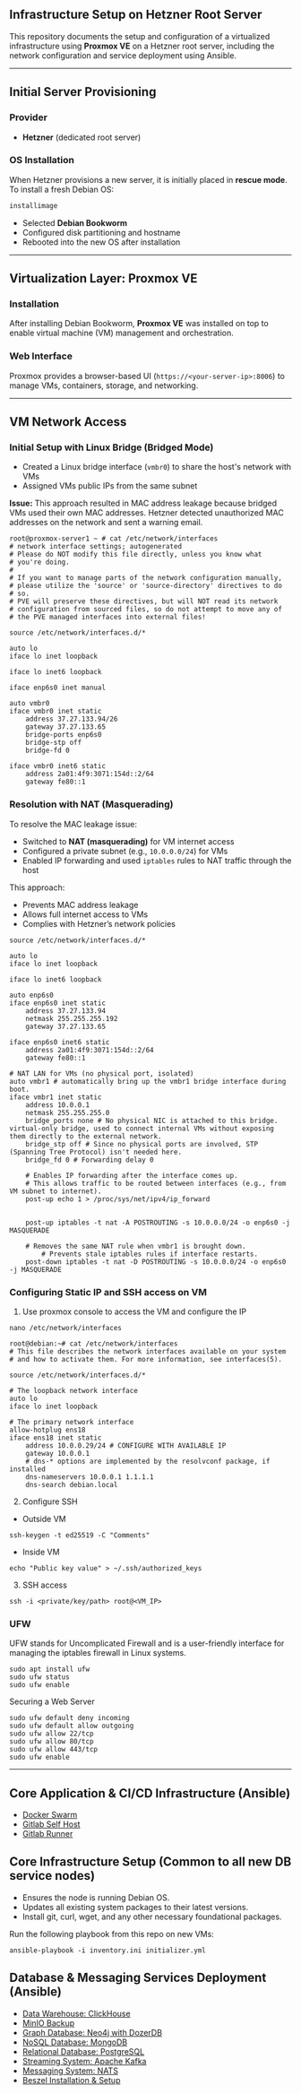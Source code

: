 ## Infrastructure Setup on Hetzner Root Server

This repository documents the setup and configuration of a virtualized infrastructure using **Proxmox VE** on a Hetzner root server, including the network configuration and service deployment using Ansible.

---

## Initial Server Provisioning

### Provider

* **Hetzner** (dedicated root server)

### OS Installation

When Hetzner provisions a new server, it is initially placed in **rescue mode**. To install a fresh Debian OS:

```bash
installimage
```

* Selected **Debian Bookworm**
* Configured disk partitioning and hostname
* Rebooted into the new OS after installation

---

## Virtualization Layer: Proxmox VE

### Installation

After installing Debian Bookworm, **Proxmox VE** was installed on top to enable virtual machine (VM) management and orchestration.

### Web Interface

Proxmox provides a browser-based UI (`https://<your-server-ip>:8006`) to manage VMs, containers, storage, and networking.

---

## VM Network Access

### Initial Setup with Linux Bridge (Bridged Mode)

* Created a Linux bridge interface (`vmbr0`) to share the host's network with VMs
* Assigned VMs public IPs from the same subnet

**Issue:**
This approach resulted in MAC address leakage because bridged VMs used their own MAC addresses. Hetzner detected unauthorized MAC addresses on the network and sent a warning email.

```
root@proxmox-server1 ~ # cat /etc/network/interfaces
# network interface settings; autogenerated
# Please do NOT modify this file directly, unless you know what
# you're doing.
#
# If you want to manage parts of the network configuration manually,
# please utilize the 'source' or 'source-directory' directives to do
# so.
# PVE will preserve these directives, but will NOT read its network
# configuration from sourced files, so do not attempt to move any of
# the PVE managed interfaces into external files!

source /etc/network/interfaces.d/*

auto lo
iface lo inet loopback

iface lo inet6 loopback

iface enp6s0 inet manual

auto vmbr0
iface vmbr0 inet static
	address 37.27.133.94/26
	gateway 37.27.133.65
	bridge-ports enp6s0
	bridge-stp off
	bridge-fd 0

iface vmbr0 inet6 static
	address 2a01:4f9:3071:154d::2/64
	gateway fe80::1
```

### Resolution with NAT (Masquerading)

To resolve the MAC leakage issue:

* Switched to **NAT (masquerading)** for VM internet access
* Configured a private subnet (e.g., `10.0.0.0/24`) for VMs
* Enabled IP forwarding and used `iptables` rules to NAT traffic through the host

This approach:

* Prevents MAC address leakage
* Allows full internet access to VMs
* Complies with Hetzner’s network policies

```
source /etc/network/interfaces.d/*

auto lo
iface lo inet loopback

iface lo inet6 loopback

auto enp6s0
iface enp6s0 inet static
    address 37.27.133.94
    netmask 255.255.255.192
    gateway 37.27.133.65

iface enp6s0 inet6 static
    address 2a01:4f9:3071:154d::2/64
    gateway fe80::1

# NAT LAN for VMs (no physical port, isolated)
auto vmbr1 # automatically bring up the vmbr1 bridge interface during boot. 
iface vmbr1 inet static
    address 10.0.0.1
    netmask 255.255.255.0
    bridge_ports none # No physical NIC is attached to this bridge. virtual-only bridge, used to connect internal VMs without exposing them directly to the external network.
    bridge_stp off # Since no physical ports are involved, STP (Spanning Tree Protocol) isn't needed here.
    bridge_fd 0 # Forwarding delay 0
    
    # Enables IP forwarding after the interface comes up.
    # This allows traffic to be routed between interfaces (e.g., from VM subnet to internet).
    post-up echo 1 > /proc/sys/net/ipv4/ip_forward
    
    
    post-up iptables -t nat -A POSTROUTING -s 10.0.0.0/24 -o enp6s0 -j MASQUERADE
    
    # Removes the same NAT rule when vmbr1 is brought down.
		# Prevents stale iptables rules if interface restarts.
    post-down iptables -t nat -D POSTROUTING -s 10.0.0.0/24 -o enp6s0 -j MASQUERADE
```

### Configuring Static IP and SSH access on VM

1. Use proxmox console to access the VM and configure the IP
```
nano /etc/network/interfaces
```
```
root@debian:~# cat /etc/network/interfaces
# This file describes the network interfaces available on your system
# and how to activate them. For more information, see interfaces(5).

source /etc/network/interfaces.d/*

# The loopback network interface
auto lo
iface lo inet loopback

# The primary network interface
allow-hotplug ens18
iface ens18 inet static
	address 10.0.0.29/24 # CONFIGURE WITH AVAILABLE IP
	gateway 10.0.0.1
	# dns-* options are implemented by the resolvconf package, if installed
	dns-nameservers 10.0.0.1 1.1.1.1
	dns-search debian.local
```

2. Configure SSH
* Outside VM
```
ssh-keygen -t ed25519 -C "Comments"
```

* Inside VM
```
echo "Public key value" > ~/.ssh/authorized_keys
```

3. SSH access
```
ssh -i <private/key/path> root@<VM_IP>
```

### UFW
UFW stands for Uncomplicated Firewall and is a user-friendly interface for managing the iptables firewall in Linux systems.

```
sudo apt install ufw
sudo ufw status
sudo ufw enable
```

Securing a Web Server
```
sudo ufw default deny incoming
sudo ufw default allow outgoing
sudo ufw allow 22/tcp
sudo ufw allow 80/tcp
sudo ufw allow 443/tcp
sudo ufw enable
```

---
## Core Application & CI/CD Infrastructure (Ansible)

 * [Docker Swarm](https://github.com/axel-karki/docker-swarm-ansible)
 * [Gitlab Self Host](https://github.com/axel-karki/gitlab-self-host)
 * [Gitlab Runner](https://github.com/axel-karki/gitlab-runner)

## Core Infrastructure Setup (Common to all new DB service nodes)
 * Ensures the node is running Debian OS.
 * Updates all existing system packages to their latest versions.
 * Install git, curl, wget, and any other necessary foundational packages.

Run the following playbook from this repo on new VMs:
   ```
   ansible-playbook -i inventory.ini initializer.yml
   ```

## Database & Messaging Services Deployment (Ansible)

 * [Data Warehouse: ClickHouse](https://github.com/axel-karki/clickhouse-ansible)
 * [MinIO Backup](https://github.com/axel-karki/minio-ansible)
 * [Graph Database: Neo4j with DozerDB](https://github.com/axel-karki/neo4j-dozer-ansible)
 * [NoSQL Database: MongoDB](https://github.com/axel-karki/ansible-mongo)
 * [Relational Database: PostgreSQL](https://github.com/axel-karki/ansible-postgres)
 * [Streaming System: Apache Kafka](https://github.com/axel-karki/kafka-ansible)
 * [Messaging System: NATS](https://github.com/axel-karki/nats-server-ansible)
 * [Beszel Installation & Setup](https://github.com/axel-karki/beszel-ansible)
